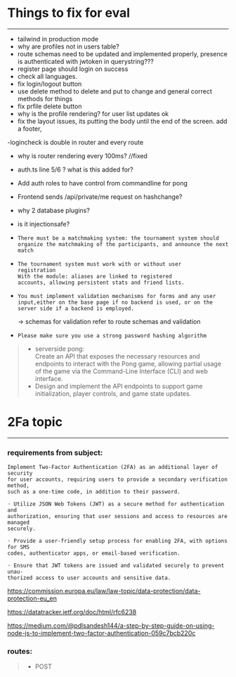 # Things to fix for eval
------------------------
- tailwind in production mode
- why are profiles not in users table?
- route schemas need to be updated and implemented properly, presence is authenticated with jwtoken in querystring???
- register page should login on success
- check all languages.
- fix login/logout button
- use delete method to delete and put to change and general correct methods for things
- fix prfile delete button
- why is the profile rendering? for user list updates ok
- fix the layout issues, its putting the body until the end of the screen. add a footer, 

-logincheck is double in router and every route

- why is router rendering every 100ms? //fixed
- auth.ts line 5/6 ? what is this added for?

- Add auth roles to have control from commandline for pong

- Frontend sends /api/private/me request on hashchange?

- why 2 database plugins?
- is it injectionsafe?


-	```
	There must be a matchmaking system: the tournament system should
	organize the matchmaking of the participants, and announce the next match
	```
- 	```
	The tournament system must work with or without user
	registration
	With the module: aliases are linked to registered
	accounts, allowing persistent stats and friend lists.
	```
-	```
	You must implement validation mechanisms for forms and any user input,either on the base page if no backend is used, or on the server side if a backend is employed.
	```
	-> schemas for validation refer to route schemas and validation
-	`Please make sure you use a strong password hashing algorithm`
> - serverside pong:  
> 	Create an API that exposes the necessary resources and endpoints to interact with the Pong game, allowing partial usage of the game via the Command-Line Interface (CLI) and web interface.
> - Design and implement the API endpoints to support game initialization, player
controls, and game state updates.



# 2Fa topic
-----------
### requirements from subject:

```
Implement Two-Factor Authentication (2FA) as an additional layer of security
for user accounts, requiring users to provide a secondary verification method,
such as a one-time code, in addition to their password.
```
```
◦ Utilize JSON Web Tokens (JWT) as a secure method for authentication and
authorization, ensuring that user sessions and access to resources are managed
securely.
```
```
◦ Provide a user-friendly setup process for enabling 2FA, with options for SMS
codes, authenticator apps, or email-based verification.
```
```
◦ Ensure that JWT tokens are issued and validated securely to prevent unau-
thorized access to user accounts and sensitive data.
```
https://commission.europa.eu/law/law-topic/data-protection/data-protection-eu_en

https://datatracker.ietf.org/doc/html/rfc6238

https://medium.com/@pdlsandesh144/a-step-by-step-guide-on-using-node-js-to-implement-two-factor-authentication-059c7bcb220c

### routes:
> - POST 
